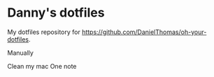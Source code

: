 # Danny's dotfiles #

My dotfiles repository for https://github.com/DanielThomas/oh-your-dotfiles.

Manually

Clean my mac
One note
